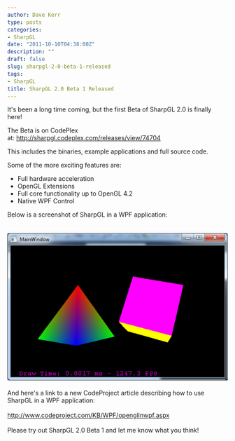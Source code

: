 ```yaml
---
author: Dave Kerr
type: posts
categories:
- SharpGL
date: "2011-10-10T04:38:00Z"
description: ""
draft: false
slug: sharpgl-2-0-beta-1-released
tags:
- SharpGL
title: SharpGL 2.0 Beta 1 Released
---
```



<p>It's been a long time coming, but the first Beta of SharpGL 2.0 is finally here!</p>
<p>The Beta is on CodePlex at:&nbsp;<a href="http://sharpgl.codeplex.com/releases/view/74704">http://sharpgl.codeplex.com/releases/view/74704</a></p>
<p>This includes the binaries, example applications and full source code.</p>
<p>Some of the more exciting features are:</p>
<ul>
<li>Full hardware acceleration</li>
<li>OpenGL Extensions</li>
<li>Full core functionality up to OpenGL 4.2</li>
<li>Native WPF Control</li>
</ul>
<div>Below is a screenshot of SharpGL in a WPF application:</div>
<div>&nbsp;</div>
<div>&nbsp;<img src="images/MainWindow-Final.png" /></div>
<div>&nbsp;</div>
<div>And here's a link to a new CodeProject article describing how to use SharpGL in a WPF application:</div>
<div>&nbsp;</div>
<div><a href="http://www.codeproject.com/KB/WPF/openglinwpf.aspx">http://www.codeproject.com/KB/WPF/openglinwpf.aspx</a></div>
<div>&nbsp;</div>
<div>Please try out SharpGL 2.0 Beta 1 and let me know what you think!</div>


